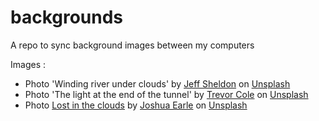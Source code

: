 # backgrounds
A repo to sync background images between my computers

Images :
- Photo 'Winding river under clouds' by [Jeff Sheldon](https://unsplash.com/photos/oOFrXiz8-0A?utm_source=unsplash&utm_medium=referral&utm_content=creditCopyText) on [Unsplash](https://unsplash.com/?utm_source=unsplash&utm_medium=referral&utm_content=creditCopyText)
- Photo 'The light at the end of the tunnel' by [Trevor Cole](https://unsplash.com/photos/IdYeC0NqNls?utm_source=unsplash&utm_medium=referral&utm_content=creditCopyText) on [Unsplash](https://unsplash.com/photos/5hvn-2WW6rY?utm_source=unsplash&utm_medium=referral&utm_content=creditCopyText)
- Photo [Lost in the clouds](https://unsplash.com/photos/XnDQ9uXILRE) by [Joshua Earle](https://unsplash.com/photos/XnDQ9uXILRE?utm_source=unsplash&utm_medium=referral&utm_content=creditCopyText) on [Unsplash](https://unsplash.com/?utm_source=unsplash&utm_medium=referral&utm_content=creditCopyText)
